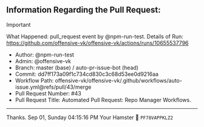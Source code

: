 ## Information Regarding the Pull Request:

> [!IMPORTANT]
> What Happened: pull_request event by @npm-run-test.
> Details of Run: https://github.com/offensive-vk/offensive-vk/actions/runs/10655537796

- Author: @npm-run-test
- Admin: @offensive-vk
- Branch: master (base) / auto-pr-issue-bot (head)
- Commit: dd7ff173a09f1c734cd830c3c68d53ee0d9216aa
- Workflow Path: offensive-vk/offensive-vk/.github/workflows/auto-issue.yml@refs/pull/43/merge
- Pull Request Number: #43
- Pull Request Title: Automated Pull Request: Repo Manager Workflows.

---

Thanks.
Sep 01, Sunday 04:15:16 PM
Your Hamster 🐹 <code>PF78VAPPKLZ2</code>